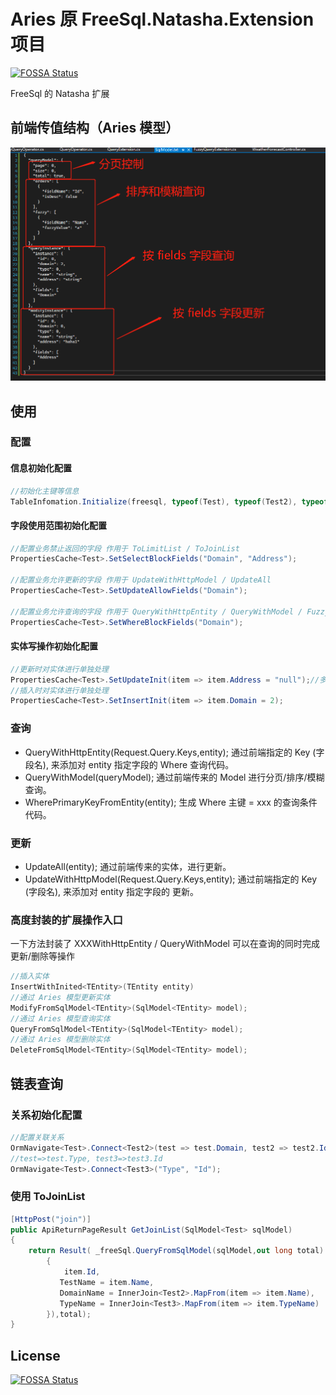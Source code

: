 # Aries 原 FreeSql.Natasha.Extension 项目
[![FOSSA Status](https://app.fossa.com/api/projects/git%2Bgithub.com%2Fnight-moon-studio%2FAries.svg?type=shield)](https://app.fossa.com/projects/git%2Bgithub.com%2Fnight-moon-studio%2FAries?ref=badge_shield)

FreeSql 的 Natasha 扩展

## 前端传值结构（Aries 模型）
![Struct](https://github.com/night-moon-studio/Aries/blob/master/images/Aries1.png)  

## 使用

### 配置

#### 信息初始化配置
```C#
//初始化主键等信息
TableInfomation.Initialize(freesql, typeof(Test), typeof(Test2), typeof(Test3)，.....);
```

#### 字段使用范围初始化配置
```C#
//配置业务禁止返回的字段 作用于 ToLimitList / ToJoinList
PropertiesCache<Test>.SetSelectBlockFields("Domain", "Address");

//配置业务允许更新的字段 作用于 UpdateWithHttpModel / UpdateAll 
PropertiesCache<Test>.SetUpdateAllowFields("Domain");

//配置业务允许查询的字段 作用于 QueryWithHttpEntity / QueryWithModel / FuzzyQuery
PropertiesCache<Test>.SetWhereBlockFields("Domain");
```

#### 实体写操作初始化配置
```C#
//更新时对实体进行单独处理
PropertiesCache<Test>.SetUpdateInit(item => item.Address = "null");//多次添加可以累加
//插入时对实体进行单独处理
PropertiesCache<Test>.SetInsertInit(item => item.Domain = 2);
```

### 查询

 - QueryWithHttpEntity(Request.Query.Keys,entity); 通过前端指定的 Key (字段名), 来添加对 entity 指定字段的 Where 查询代码。
 - QueryWithModel(queryModel); 通过前端传来的 Model 进行分页/排序/模糊查询。
 - WherePrimaryKeyFromEntity(entity); 生成 Where 主键 = xxx 的查询条件代码。
 
### 更新

 - UpdateAll(entity); 通过前端传来的实体，进行更新。
 - UpdateWithHttpModel(Request.Query.Keys,entity); 通过前端指定的 Key (字段名), 来添加对 entity 指定字段的 更新。


### 高度封装的扩展操作入口

一下方法封装了 XXXWithHttpEntity / QueryWithModel 可以在查询的同时完成更新/删除等操作
```C#
//插入实体
InsertWithInited<TEntity>(TEntity entity)
//通过 Aries 模型更新实体
ModifyFromSqlModel<TEntity>(SqlModel<TEntity> model);
//通过 Aries 模型查询实体
QueryFromSqlModel<TEntity>(SqlModel<TEntity> model);
//通过 Aries 模型删除实体
DeleteFromSqlModel<TEntity>(SqlModel<TEntity> model);
```  


## 链表查询

### 关系初始化配置

```C#
//配置关联关系
OrmNavigate<Test>.Connect<Test2>(test => test.Domain, test2 => test2.Id);
//test=>test.Type, test3=>test3.Id
OrmNavigate<Test>.Connect<Test3>("Type", "Id"); 
```

### 使用 ToJoinList
```C#
[HttpPost("join")]
public ApiReturnPageResult GetJoinList(SqlModel<Test> sqlModel)
{
    return Result( _freeSql.QueryFromSqlModel(sqlModel,out long total).ToJoinList(item => new
        {
            item.Id,
           TestName = item.Name,
           DomainName = InnerJoin<Test2>.MapFrom(item => item.Name),
           TypeName = InnerJoin<Test3>.MapFrom(item => item.TypeName)
        }),total);
}
```

## License
[![FOSSA Status](https://app.fossa.com/api/projects/git%2Bgithub.com%2Fnight-moon-studio%2FAries.svg?type=large)](https://app.fossa.com/projects/git%2Bgithub.com%2Fnight-moon-studio%2FAries?ref=badge_large)
